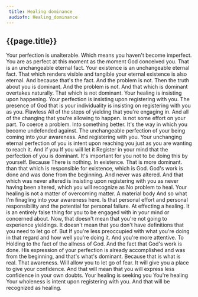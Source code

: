 ```yaml
---
 title: Healing dominance
 audiofn: Healing_dominance
---
```


## {{page.title}}

Your perfection is unalterable. Which means you haven't become
imperfect. You are as perfect at this moment as the moment God conceived
you. That is an unchangeable eternal fact. Your existence is an
unchangeable eternal fact. That which renders visible and tangible your
eternal existence is also eternal. And because that's the fact. And the
problem is not. Then the truth about you is dominant. And the problem is
not. And that which is dominant overtakes naturally. That which is not
dominant. Your healing is insisting upon happening. Your perfection is
insisting upon registering with you. The presence of God that is your
individuality is insisting on registering with you as you. Flawless All
of the steps of yielding that you're engaging in. And all of the
changing that you're allowing to happen. is not some effort on your
part. To coerce a problem. Into something better. It's the way in which
you become undefended against. The unchangeable perfection of your being
coming into your awareness. And registering with you. Your unchanging
eternal perfection of you is intent upon reaching you just as you are
wanting to reach it. And if you If you will let it Register in your mind
that the perfection of you is dominant. It's important for you not to be
doing this by yourself. Because There is nothing. In existence. That is
more dominant. than that which is responsible for existence, which is
God. God's work is done and was done from the beginning. And never was
altered. And that which was never altered is insisting upon registering
with you as never having been altered, which you will recognize as No
problem to heal. Your healing is not a matter of overcoming matter. A
material body And so what I'm finagling into your awareness here. Is
that personal effort and personal responsibility and the potential for
personal failure. At effecting a healing. It is an entirely false thing
for you to be engaged with in your mind or concerned about. Now, that
doesn't mean that you're not going to experience yieldings. It doesn't
mean that you don't have definitions that you need to let go of. But If
you're less preoccupied with what you're doing in that regard and how
well you're doing it. And you're more attentive. To Holding to the fact
of the allness of God. And the fact that God's work is done. His
expression of your perfection is already accomplished and was from the
beginning, and that's what's dominant. Because that is what is real.
That awareness. Will allow you to let go of fear. It will give you a
place to give your confidence. And that will mean that you will express
less confidence in your own doubts. Your healing is seeking you You're
healing Your wholeness is intent upon registering with you. And that
will be recognized as healing.

